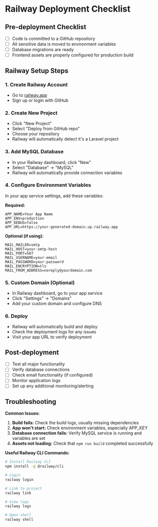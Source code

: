# Railway Deployment Checklist

## Pre-deployment Checklist
- [ ] Code is committed to a GitHub repository
- [ ] All sensitive data is moved to environment variables
- [ ] Database migrations are ready
- [ ] Frontend assets are properly configured for production build

## Railway Setup Steps

### 1. Create Railway Account
- Go to [railway.app](https://railway.app)
- Sign up or login with GitHub

### 2. Create New Project
- Click "New Project"
- Select "Deploy from GitHub repo"
- Choose your repository
- Railway will automatically detect it's a Laravel project

### 3. Add MySQL Database
- In your Railway dashboard, click "New"
- Select "Database" → "MySQL"
- Railway will automatically provide connection variables

### 4. Configure Environment Variables
In your app service settings, add these variables:

**Required:**
```
APP_NAME=Your App Name
APP_ENV=production
APP_DEBUG=false
APP_URL=https://your-generated-domain.up.railway.app
```

**Optional (if using):**
```
MAIL_MAILER=smtp
MAIL_HOST=your-smtp-host
MAIL_PORT=587
MAIL_USERNAME=your-email
MAIL_PASSWORD=your-password
MAIL_ENCRYPTION=tls
MAIL_FROM_ADDRESS=noreply@yourdomain.com
```

### 5. Custom Domain (Optional)
- In Railway dashboard, go to your app service
- Click "Settings" → "Domains"
- Add your custom domain and configure DNS

### 6. Deploy
- Railway will automatically build and deploy
- Check the deployment logs for any issues
- Visit your app URL to verify deployment

## Post-deployment
- [ ] Test all major functionality
- [ ] Verify database connections
- [ ] Check email functionality (if configured)
- [ ] Monitor application logs
- [ ] Set up any additional monitoring/alerting

## Troubleshooting

**Common Issues:**
1. **Build fails:** Check the build logs, usually missing dependencies
2. **App won't start:** Check environment variables, especially APP_KEY
3. **Database connection fails:** Verify MySQL service is running and variables are set
4. **Assets not loading:** Check that `npm run build` completed successfully

**Useful Railway CLI Commands:**
```bash
# Install Railway CLI
npm install -g @railway/cli

# Login
railway login

# Link to project
railway link

# View logs
railway logs

# Open shell
railway shell
```
